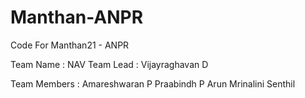 # Manthan-ANPR
Code For Manthan21 - ANPR

Team Name : NAV
Team Lead : Vijayraghavan D 

Team Members : Amareshwaran P
               Praabindh P
               Arun
               Mrinalini Senthil
